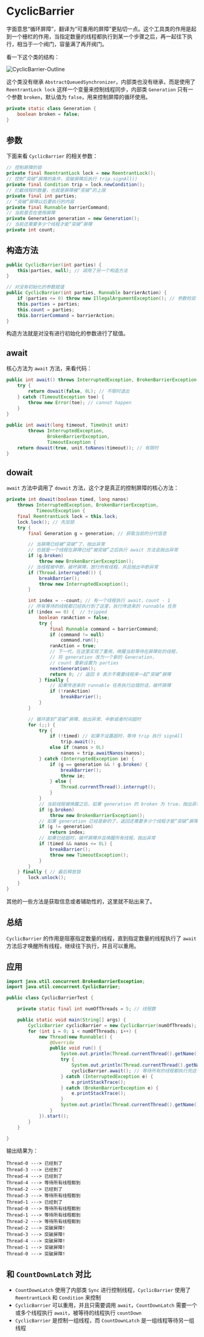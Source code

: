 # CyclicBarrier
字面意思“循环屏障”，翻译为“可重用的屏障”更贴切一点。这个工具类的作用是起到一个栅栏的作用，当指定数量的线程都执行到某一个步骤之后，再一起往下执行，相当于一个阀门，容量满了再开阀门。

看一下这个类的结构：

![CyclicBarrier-Outline](http://i.imgur.com/rvCrXyH.png)

这个类没有继承 `AbstractQueuedSynchronizer`，内部类也没有继承，而是使用了 `ReentrantLock lock` 这样一个变量来控制线程同步，内部类 `Generation` 只有一个参数 `broken`，默认值为 `false`，用来控制屏障的循环使用。
``` Java
private static class Generation {
    boolean broken = false;
}
```
## 参数
下面来看 `CyclicBarrier` 的相关参数：
``` Java
// 控制屏障的锁
private final ReentrantLock lock = new ReentrantLock();
// 控制“突破”屏障的条件，突破屏障后执行 trip.signAll()
private final Condition trip = lock.newCondition();
// 拦截线程的数量，也就是屏障被“突破”的上限
private final int parties;
// “突破”屏障以后要执行的内容
private final Runnable barrierCommand;
// 当前是否在使用屏障
private Generation generation = new Generation();
// 当前还需要多少个线程才能“突破”屏障
private int count;
```
## 构造方法
``` Java
public CyclicBarrier(int parties) {
    this(parties, null); // 调用了另一个构造方法
}

// 对没有初始化的参数赋值
public CyclicBarrier(int parties, Runnable barrierAction) {
    if (parties <= 0) throw new IllegalArgumentException(); // 参数检验
    this.parties = parties;
    this.count = parties;
    this.barrierCommand = barrierAction;
}
```
构造方法就是对没有进行初始化的参数进行了赋值。
## await
核心方法为 `await` 方法，来看代码：
``` Java
public int await() throws InterruptedException, BrokenBarrierException {
    try {
        return dowait(false, 0L); // 不限时退出
    } catch (TimeoutException toe) {
        throw new Error(toe); // cannot happen
    }
}
    
public int await(long timeout, TimeUnit unit)
        throws InterruptedException,
               BrokenBarrierException,
               TimeoutException {
    return dowait(true, unit.toNanos(timeout)); // 有限时
}
```
## dowait
`await` 方法中调用了 `dowait` 方法，这个才是真正的控制屏障的核心方法：
``` Java
private int dowait(boolean timed, long nanos)
    throws InterruptedException, BrokenBarrierException,
           TimeoutException {
    final ReentrantLock lock = this.lock;
    lock.lock(); // 先加锁
    try {
        final Generation g = generation; // 获取当前的分代信息

        // 当屏障已经被“突破”了，抛出异常
        // 也就是一个线程在屏障已经“被突破”之后执行 await 方法会抛出异常
        if (g.broken) 
            throw new BrokenBarrierException();
        // 当线程被中断，破坏屏障，放行所有线程，并且抛出中断异常
        if (Thread.interrupted()) {
            breakBarrier();
            throw new InterruptedException();
        }

        int index = --count; // 有一个线程执行 await，count - 1
        // 所有等待的线程都已经执行到了这里，执行传进来的 runnable 任务
        if (index == 0) {  // tripped 
            boolean ranAction = false;
            try {
                final Runnable command = barrierCommand;
                if (command != null)
                    command.run();
                ranAction = true;
                // 下一代，在这里实现了重用，唤醒当前等待在屏障处的线程，
                // 将 generation 改为一个新的 Generation，
                // count 重新设置为 parties
                nextGeneration();
                return 0; // 返回 0 表示不需要线程来一起“突破”屏障
            } finally {
                // 如果传进来的 runnable 任务执行出错的话，破坏屏障
                if (!ranAction)
                    breakBarrier();
            }
        }

        // 循环直到“突破”屏障、抛出异常、中断或者时间超时
        for (;;) {
            try {
                if (!timed) // 如果不设置超时，等待 trip 执行 signAll
                    trip.await();
                else if (nanos > 0L)
                    nanos = trip.awaitNanos(nanos);
            } catch (InterruptedException ie) {
                if (g == generation && ! g.broken) {
                    breakBarrier();
                    throw ie;
                } else {
                    Thread.currentThread().interrupt();
                }
            }
            // 当前线程被唤醒之后，如果 generation 的 broken 为 true，抛出异常
            if (g.broken)
                throw new BrokenBarrierException();
            // 如果 generation 已经是新的了，返回还需要多少个线程才能“突破”屏障
            if (g != generation)
                return index;
            // 如果已经超时，破坏屏障并且唤醒所有线程，抛出异常
            if (timed && nanos <= 0L) {
                breakBarrier();
                throw new TimeoutException();
            }
        }
    } finally { // 最后释放锁
        lock.unlock();
    }
}
```
其他的一些方法是获取信息或者辅助性的，这里就不贴出来了。
## 总结
`CyclicBarrier` 的作用是阻塞指定数量的线程，直到指定数量的线程执行了 `await` 方法后才唤醒所有线程，继续往下执行，并且可以重用。
## 应用
``` Java
import java.util.concurrent.BrokenBarrierException;
import java.util.concurrent.CyclicBarrier;

public class CyclicBarrierTest {

    private static final int numOfThreads = 5; // 线程数

    public static void main(String[] args) {
        CyclicBarrier cyclicBarrier = new CyclicBarrier(numOfThreads);
        for (int i = 0; i < numOfThreads; i++) {
            new Thread(new Runnable() {
                @Override
                public void run() {
                    System.out.println(Thread.currentThread().getName() + " ---> 已经到了");
                    try {
                        System.out.println(Thread.currentThread().getName() + " ---> 等待所有线程都到");
                        cyclicBarrier.await(); // 等待所有的线程都执行完这一步
                    } catch (InterruptedException e) {
                        e.printStackTrace();
                    } catch (BrokenBarrierException e) {
                        e.printStackTrace();
                    }
                    System.out.println(Thread.currentThread().getName() + " ---> 突破屏障!");
                }
            }).start();
        }
    }

}
```
输出结果为：
```
Thread-0 ---> 已经到了
Thread-3 ---> 已经到了
Thread-4 ---> 已经到了
Thread-4 ---> 等待所有线程都到
Thread-2 ---> 已经到了
Thread-3 ---> 等待所有线程都到
Thread-1 ---> 已经到了
Thread-0 ---> 等待所有线程都到
Thread-1 ---> 等待所有线程都到
Thread-2 ---> 等待所有线程都到
Thread-2 ---> 突破屏障!
Thread-3 ---> 突破屏障!
Thread-4 ---> 突破屏障!
Thread-1 ---> 突破屏障!
Thread-0 ---> 突破屏障!
```
## 和 `CountDownLatch` 对比
- `CountDownLatch` 使用了内部类 `Sync` 进行控制线程，`CyclicBarrier` 使用了 `ReentrantLock` 和 `Condition` 来控制
- `CyclicBarrier` 可以重用，并且只需要调用 `await`，`CountDownLatch` 需要一个或多个线程执行 `await`，被等待的线程执行 `countDown`
- `CyclicBarrier` 是控制一组线程，而 `CountDownLatch` 是一组线程等待另一组线程


